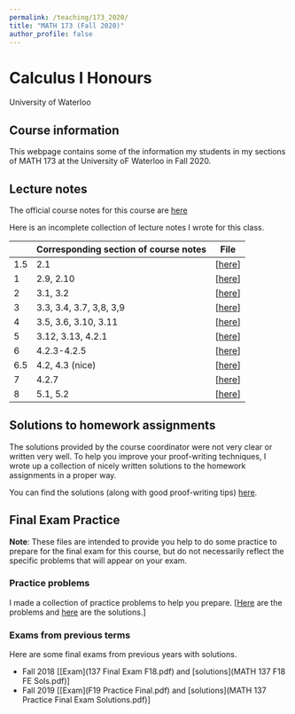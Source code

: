 ```yaml
---
permalink: /teaching/173_2020/
title: "MATH 173 (Fall 2020)"
author_profile: false
---
```

# Calculus I Honours
University of Waterloo

## Course information

This webpage contains some of the information my students in my sections of MATH 173 at the University oF Waterloo in Fall 2020.

## Lecture notes

The official course notes for this course are [here](Forrest_M137CN.pdf)

Here is an incomplete collection of lecture notes I wrote for this class.

|            | Corresponding section of course notes   | File |
| -----------| -------------------------------------- | ----------------- |
|  1.5        | 2.1                                    | \[[here](LectureNotes_2.1.pdf)\] |
|  1         | 2.9, 2.10                               | \[[here](LectureNotes_2.9-2.10.pdf)\] |
|  2         | 3.1, 3.2                               | \[[here](LectureNotes_3.1-3.2.pdf)\] |
|  3         | 3.3, 3.4, 3.7, 3,8, 3,9                | \[[here](LectureNotes_3.3_3.4_3.7-3.9.pdf)\] |
|  4         | 3.5, 3.6, 3.10, 3.11                   | \[[here](LectureNotes_3.5_3.6_3.10_3.11.pdf)\] |
|  5         | 3.12, 3.13, 4.2.1                      | \[[here](LectureNotes_3.12_3.13_4.2.1.pdf)\] |
|  6         | 4.2.3-4.2.5                            | \[[here](LectureNotes_4.2.3-4.2.5.pdf)\] |
|  6.5        | 4.2, 4.3 (nice)                        | \[[here](LectureNotes_4.2-4.3.pdf)\] |
|  7         | 4.2.7                                  | \[[here](LectureNotes_4.2.7.pdf)\] |
|  8         | 5.1, 5.2                               | \[[here](LectureNotes_5.pdf)\] |


## Solutions to homework assignments

The solutions provided by the course coordinator were not very clear or written very well. To help you improve your proof-writing techniques, I wrote up a collection of nicely written solutions to the homework assignments in a proper way.

You can find the solutions (along with good proof-writing tips) [here](sols.pdf).

## Final Exam Practice

**Note**: These files are intended to provide you help to do some practice to prepare for the final exam for this course, but do not necessarily reflect the specific problems that will appear on your exam.
### Practice problems
I made a collection of practice problems to help you prepare. \[[Here](MATH137_final_practice_probs.pdf) are the problems and [here](MATH137_final_practice_probs_solutions.pdf) are the solutions.\]

### Exams from previous terms
Here are some final exams from previous years with solutions.
 - Fall 2018 \[[Exam](137 Final Exam F18.pdf) and [solutions](MATH 137 F18 FE Sols.pdf)\]
 - Fall 2019 \[[Exam](F19 Practice Final.pdf) and [solutions](MATH 137 Practice Final Exam Solutions.pdf)\]
